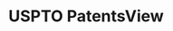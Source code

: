 ---
layout: default
bigquery: https://console.cloud.google.com/bigquery?p=patents-public-data&d=patentsview&page=dataset
citation: Attribution should be given to PatentsView for use, distribution, or derivative
  works.
code: https://github.com/CSSIP-AIR/PatentsView-Code-Snippets/
contributors: USPTO
cost: None
description: 'PatentsView includes US patent data including raw data (summaries, applications,
  pregrant applications), disambugations of inventors and assignees, and inventor
  gender estimates.  Also foreign priority data, # of figures and sheets, and government
  interest statements.'
documentation: https://patentsview.org/query/builder-faqs
last_edit: 04/08/2022, 17:03:59
location: https://patentsview.org/
maintained_by: USPTO
record_creation_timestamp: 12/2/2020 17:20:46
schema_fields:
- latitude
- date
- series_code
- subcategory_id
- organization
- term_grant
- text
- latin_name
- abstract
- subsection_id
- application_id
- attribution_status
- latlong
- term_extension
- disamb_inventor_id_20170808
- rawassignee_id
- male
- withdrawn
- doc_type
- level_one
- action_date
- disamb_inventor_id_20190820
- disamb_inventor_id_20191231
- disamb_assignee_id_20191231
- disclaimer_date
- num_figures
- field_title
- lapse_of_patent
- state_fips
- exemplary
- fname
- category_id
- disamb_inventor_id_20200929
- contract_award_number
- inventor_id
- name_last
- title
- ipc_class
- disamb_inventor_id_20191008
- subclass_id
- disamb_inventor_id_20181127
- disamb_inventor_id_20200630
- id
- country_transformed
- disamb_inventor_id_20200331
- length
- applicant_type
- type
- name_first
- level_three
- country
- classification_level
- level_two
- number
- sector_title
- disamb_assignee_id_20191008
- relkind
- male_flag
- _371_date
- disamb_inventor_id_20190312
- section_id
- num_sheets
- city
- sequence
- f102_date
- uuid
- disamb_assignee_id_20200929
- variety
- organization_id
- rel_id
- deceased
- status
- subgroup
- f371_date
- rule_47
- rawlocation_id
- gi_statement
- lawyer_id
- ipc_version_indicator
- filename
- disamb_inventor_id_20201229
- disamb_inventor_id_20171003
- disamb_assignee_id_20200630
- group
- group_id
- classification_value
- kind
- disamb_assignee_id_20190820
- subclass
- county
- symbol_position
- category
- lname
- term_disclaimer
- doctype
- field_id
- patent_id
- designation
- main_group
- _102_date
- role
- publication_number
- disamb_assignee_id_20181127
- section
- disamb_assignee_id_20200331
- location_id
- assignee_id
- reldocno
- disamb_assignee_id_20190312
- disamb_inventor_id_20170307
- classification_status
- citation_id
- subgroup_id
- rawinventor_id
- disamb_inventor_id_20180528
- num
- dependent
- name
- classification_data_source
- longitude
- num_claims
- state
- county_fips
- mainclass_id
- disamb_inventor_id_20171226
shortname: patentsview
tags:
- disambiguation
- United States
- gender
terms_of_use: Creative Commons Attribution 4.0 International License.
timeframe: 1963-1999
title: USPTO PatentsView
uuid: cf1780b1-e265-4e49-8d1d-83b9cfe0fd9a
---